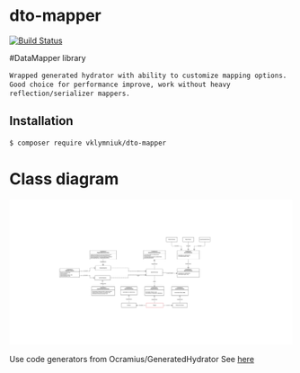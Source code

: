 # dto-mapper
[![Build Status](https://travis-ci.org/vklymniuk/dto-mapper.svg?branch=master)](https://travis-ci.org/vklymniuk/dto-mapper)


#DataMapper library

```text
Wrapped generated hydrator with ability to customize mapping options.
Good choice for performance improve, work without heavy reflection/serializer mappers. 
```

## Installation
```bash
$ composer require vklymniuk/dto-mapper
```

# Class diagram
![Static Structure diagram](./docs/Mapper_Library.svg)

Use code generators from Ocramius/GeneratedHydrator See [here](https://github.com/Ocramius/GeneratedHydrator)